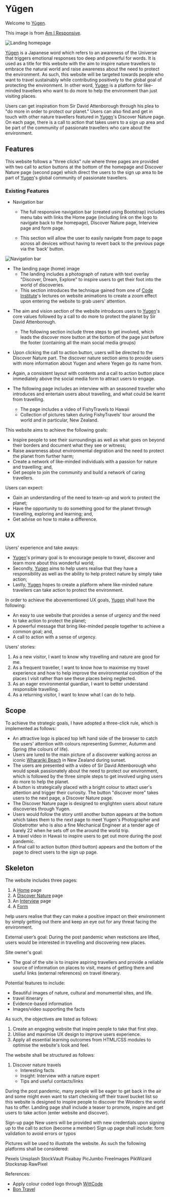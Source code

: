 # Yūgen

Welcome to [Yūgen](https://peanutbutterclassic.github.io/yugen/). 

This image is from [Am I Responsive](http://ami.responsivedesign.is/?url=https%3A%2F%2Fpeanutbutterclassic.github.io%2Fyugen%2F#).

![Landing homepage](https://raw.githubusercontent.com/peanutbutterclassic/yugen/master/assets/images/readme-images/screenshot_homepage.png)

[Yūgen](https://peanutbutterclassic.github.io/yugen/) is a Japanese word which refers to an awareness of the Universe that triggers emotional responses too deep and powerful for words. It is used as a title for this website with the aim to inspire nature travellers to embrace the natural world and raise awareness about the need to protect the environment. As such, this website will be targeted towards people who want to travel sustainably while contributing positively to the global goal of protecting the environment. In other word, [Yugen](https://peanutbutterclassic.github.io/yugen/) is a platform for like-minded travellers who want to do more to help the environment than just visiting places. 

Users can get inspiration from Sir David Attenborough through his plea to "do more in order to protect our planet." Users can also find and get in touch with other nature travellers featured in [Yugen](https://peanutbutterclassic.github.io/yugen/)'s Discover Nature page. On each page, there is a call to action that takes users to a sign up area and be part of the community of passionate travellers who care about the environment.  

## Features

This website follows a "three clicks" rule where three pages are provided with two call to action buttons at the bottom of the homepage and Discover Nature page (second page) which direct the users to the sign up area to be part of [Yugen](https://peanutbutterclassic.github.io/yugen/)'s global community of passionate travellers.

### Existing Features

* Navigation bar 

  * The full responsive navigation bar (created using Bootstrap) includes menu tabs with links the Home page (including link on the logo to navigate back to the homepage), Discover Nature page, Interview page and form page.

  * This section will allow the user to easily navigate from page to page across all devices without having to revert back to the previous page via the ‘back’ button.


![Navigation bar](https://raw.githubusercontent.com/peanutbutterclassic/yugen/master/assets/images/readme-images/screenshot-navbar.png)


* The landing page (home) image
  * The landing includes a photograph of nature with text overlay "Discover, Dream, Explore" to inspire users to get their foot into the world of discoveries.
  * This section introduces the technique gained from one of [Code Institute](https://codeinstitute.net/)'s lectures on website animations to create a zoom effect upon entering the website to grab users' attention.
<!-- add landing page image -->

* The aim and vision section of the website introduces users to [Yugen](https://peanutbutterclassic.github.io/yugen/)'s core values followed by a call to do more to protect the planet by Sir David Attenborough.
  * The following section include three steps to get involved, which leads the discover more button at the bottom of the page just before the footer (containing all the main social media groups)

* Upon clicking the call to action button, users will be directed to the Discover Nature part. The discover nature section aims to provide users with more information about Yugen and where Yegen go its name from. 

* Again, a consistent layout with contents and a call to action button place immediately above the social media form to attract users to engage. 

* The following page includes an interview with an seasoned traveller who introduces and entertain users about travelling, and what could be learnt from travelling.
  * The page includes a video of FishyTravels to Hawaii
  * Collection of pictures taken during FishyTravels' tour around the world and in particular, New Zealand.




This website aims to achieve the following goals:
* Inspire people to see their surroundings as well as what goes on beyond their borders and document what they see or witness;
* Raise awareness about environmental degration and the need to protect the planet from further harm;
* Create a network of like-minded individuals with a passion for nature and travelling; and,
* Get people to join the community and build a network of caring travellers.

Users can expect:
* Gain an understanding of the need to team-up and work to protect the planet;
* Have the opportunity to do something good for the planet through travelling, exploring and learning; and,
* Get advise on how to make a difference. 

## UX

Users' experience and take aways:
* [Yugen](https://peanutbutterclassic.github.io/yugen/)'s primary goal is to encourage people to travel, discover and learn more about this wonderful world;
* Secondly, [Yugen](https://peanutbutterclassic.github.io/yugen/) aims to help users realise that they have a responsibility as well as the ability to help protect nature by simply take action;
* Lastly, [Yugen](https://peanutbutterclassic.github.io/yugen/) hopes to create a platform where like-minded nature travellers can take action to protect the environment.

In order to achieve the abovementioned UX goals, [Yugen](https://peanutbutterclassic.github.io/yugen/) shall have the following:
* An easy to use website that provides a sense of urgency and the need to take action to protect the planet;
* A powerful message that bring like-minded people together to achieve a common goal; and,
* A call to action with a sense of urgency.
 
Users' stories:
1. As a new visitor, I want to know why travelling and nature are good for me.
2. As a frequent traveller, I want to know how to maximise my travel experience and how to help improve the environmental condition of the places I visit rather than see these places being neglected.
3. As an eager environmental guardian, I want to better understand responsible travelling.
4. As a returning visitor, I want to know what I can do to help.

## Scope

To achieve the strategic goals, I have adopted a three-click rule, which is implemented as follows:
* An attractive logo is placed top left hand side of the browser to catch the users' attention with colours representing Summer, Autumm and Spring (the colours of life).
* Users are lured to the main picture of a discoverer walking across an iconic [Wharariki Beach](https://www.newzealand.com/int/feature/wharariki-beach/) in New Zealand during sunset.
* The users are presented with a video of Sir David Attenborough who would speak passionately about the need to protect our environment, which is followed by the three simple steps to get involved urging users do more to help the planet.
* A button is strategically placed with a bright colour to attact user's attention and trigger their curiosity. The button "discover more" takes users to the next page, a Discover Nature page.
* The Discover Nature page is designed to englighten users about nature discoveries through Yugen.
* Users would follow the story until another button appears at the bottom which takes them to the next page to meet Yugen's Photographer and Globetrotter who is also a fine Mechanical Engineer at a tender age of barely 22 when he sets off on the around the world trip. 
* A travel video in Hawaii to inspire users to get out more during the post pandemic.
* A final call to action button (third button) appears and the bottom of the page to direct users to the sign up page.

## Skeleton

The website includes three pages:
1. A [Home](https://peanutbutterclassic.github.io/yugen/index.html) page
2. A [Discover Nature](https://peanutbutterclassic.github.io/yugen/nature.html) page
3. An [Interview](https://peanutbutterclassic.github.io/yugen/interview.html) page
4. A [Form](https://peanutbutterclassic.github.io/yugen/form.html)





help users realise that they can make a positive impact on their environment by simply getting out there and keep an eye out for any threat facing the environment.


External user’s goal:
 During the post pandemic when restictions are lifted, users would be interested in travelling and discovering new places. 

Site owner's goal:
* The goal of the site is to inspire aspiring travellers and provide a reliable source of information on places to visit, means of getting there and useful links (external references) on travel itinerary. 

Potential features to include:
* Beautiful images of nature, cultural and monumental sites, and life. 
* travel itinerary
* Evidence-based information
* Images/video supporting the facts

As such, the objectives are listed as follows:
1. Create an engaging website that inspire people to take that first step.
2. Utilise and maximise UX design to improve users experience.
3. Apply all essential learning outcomes from HTML/CSS modules to optimise the website's look and feel.

The website shall be structured as follows:
1. Discover nature travels
    * Interesting facts
    * Insight: Interview with a nature expert
    * Tips and useful contacts/links

During the post pandemic, many people will be eager to get back in the air and some might even want to start checking off their travel bucket list so this website is designed to inspire people to discover the Wonders the world has to offer.
Landing page shall include a teaser to promote, inspire and get users to take action (enter website and discover).

Sign-up page
New users will be provided with new credentials upon signing up to the call to action (become a member)
Sign up page shall include: form validation to avoid errors or typos

Pictures will be used to illustrate the website. As such the following platforms shall be considered:

Pexels
Unsplash
StockVault
Pixabay
PicJumbo
FreeImages
PikWizard
Stocksnap
RawPixel

References:
- Apply colour coded logo through [WittCode](https://www.youtube.com/watch?v=5EJWYUwOe3E)
- [Bon Travel](https://www.bontraveler.com/12-beautiful-foreign-words-that-describe-wanderlust/)

